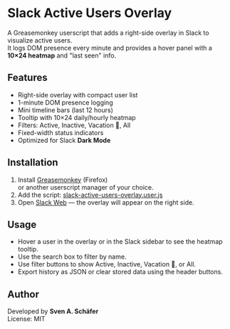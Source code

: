 # Slack Active Users Overlay

A Greasemonkey userscript that adds a right-side overlay in Slack to visualize active users.  
It logs DOM presence every minute and provides a hover panel with a **10×24 heatmap** and "last seen" info.

## Features
- Right-side overlay with compact user list
- 1-minute DOM presence logging
- Mini timeline bars (last 12 hours)
- Tooltip with 10×24 daily/hourly heatmap
- Filters: Active, Inactive, Vacation 🌴, All
- Fixed-width status indicators
- Optimized for Slack **Dark Mode**

## Installation
1. Install [Greasemonkey](https://addons.mozilla.org/firefox/addon/greasemonkey/) (Firefox)  
   or another userscript manager of your choice.
2. Add the script: [slack-active-users-overlay.user.js](./slack-active-users-overlay.user.js)
3. Open [Slack Web](https://app.slack.com) — the overlay will appear on the right side.

## Usage
- Hover a user in the overlay or in the Slack sidebar to see the heatmap tooltip.
- Use the search box to filter by name.
- Use filter buttons to show Active, Inactive, Vacation 🌴, or All.
- Export history as JSON or clear stored data using the header buttons.

## Author
Developed by **Sven A. Schäfer**  
License: MIT
